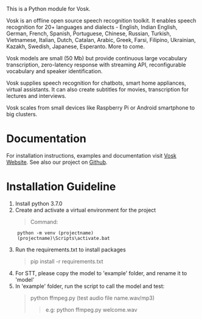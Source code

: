 This is a Python module for Vosk.

Vosk is an offline open source speech recognition toolkit. It enables
speech recognition for 20+ languages and dialects - English, Indian
English, German, French, Spanish, Portuguese, Chinese, Russian, Turkish,
Vietnamese, Italian, Dutch, Catalan, Arabic, Greek, Farsi, Filipino,
Ukrainian, Kazakh, Swedish, Japanese, Esperanto. More to come.

Vosk models are small (50 Mb) but provide continuous large vocabulary
transcription, zero-latency response with streaming API, reconfigurable
vocabulary and speaker identification.

Vosk supplies speech recognition for chatbots, smart home appliances,
virtual assistants. It can also create subtitles for movies,
transcription for lectures and interviews.

Vosk scales from small devices like Raspberry Pi or Android smartphone to
big clusters.

# Documentation

For installation instructions, examples and documentation visit [Vosk
Website](https://alphacephei.com/vosk). See also our project on
[Github](https://github.com/alphacep/vosk-api).

# Installation Guideline
1. Install python 3.7.0
2. Create and activate a virtual environment for the project
	> Command:
```
	python -m venv (projectname)
	(projectname)\Scripts\activate.bat
```
3. Run the requirements.txt to install packages
	> pip install -r requirements.txt
4. For STT, please copy the model to 'example' folder, and rename it to 'model'
5. In 'example' folder, run the script to call the model and test:
	> python ffmpeg.py (test audio file name.wav/mp3)
	>> e.g: python ffmpeg.py welcome.wav